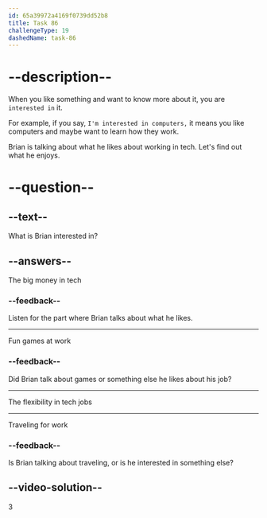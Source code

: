 ```yaml
---
id: 65a39972a4169f0739dd52b8
title: Task 86
challengeType: 19
dashedName: task-86
---
```


<!--
AUDIO REFERENCE:
Brian: I'm with you on that one. I'm also interested in the flexibility that tech roles offer. They allow us to balance our jobs with personal interests and hobbies.
-->

# --description--

When you like something and want to know more about it, you are `interested in` it. 

For example, if you say, `I'm interested in computers,` it means you like computers and maybe want to learn how they work.

Brian is talking about what he likes about working in tech. Let's find out what he enjoys.

# --question--

## --text--

What is Brian interested in?

## --answers--

The big money in tech

### --feedback--

Listen for the part where Brian talks about what he likes.

---

Fun games at work

### --feedback--

Did Brian talk about games or something else he likes about his job?

---

The flexibility in tech jobs

---

Traveling for work

### --feedback--

Is Brian talking about traveling, or is he interested in something else?

## --video-solution--

3
